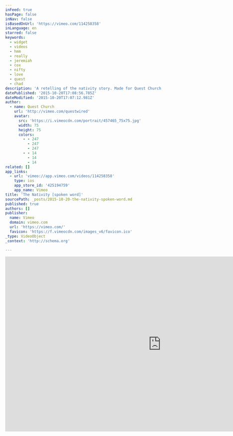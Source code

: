 ```yaml
---
inFeed: true
hasPage: false
inNav: false
isBasedOnUrl: 'https://vimeo.com/114258358'
inLanguage: en
starred: false
keywords:
  - widget
  - videos
  - hmm
  - really
  - jeremiah
  - cox
  - nifty
  - love
  - quest
  - chad
description: 'A retelling of the nativity story. Made for Quest Church, Christmas 2014'
datePublished: '2015-10-20T17:08:56.785Z'
dateModified: '2015-10-20T17:07:12.981Z'
author:
  - name: Quest Church
    url: 'http://vimeo.com/questwired'
    avatar:
      src: 'https://i.vimeocdn.com/portrait/457465_75x75.jpg'
      width: 75
      height: 75
      colors:
        - - 247
          - 247
          - 247
        - - 14
          - 14
          - 14
related: []
app_links:
  - url: 'vimeo://app.vimeo.com/videos/114258358'
    type: ios
    app_store_id: '425194759'
    app_name: Vimeo
title: 'The Nativity [spoken word]'
sourcePath: _posts/2015-10-20-the-nativity-spoken-word.md
published: true
authors: []
publisher:
  name: Vimeo
  domain: vimeo.com
  url: 'https://vimeo.com/'
  favicon: 'https://f.vimeocdn.com/images_v6/favicon.ico'
_type: VideoObject
_context: 'http://schema.org'

---
```

<iframe src="https://cdn.embedly.com/widgets/media.html?src=https%3A%2F%2Fplayer.vimeo.com%2Fvideo%2F114258358&amp;url=https%3A%2F%2Fvimeo.com%2F114258358&amp;image=http%3A%2F%2Fi.vimeocdn.com%2Fvideo%2F499870840_1280.jpg&amp;key=b7d04c9b404c499eba89ee7072e1c4f7&amp;type=text%2Fhtml&amp;schema=vimeo" width="1000" height="563" scrolling="no" frameborder="0" allowfullscreen="allowfullscreen" style=""></iframe>